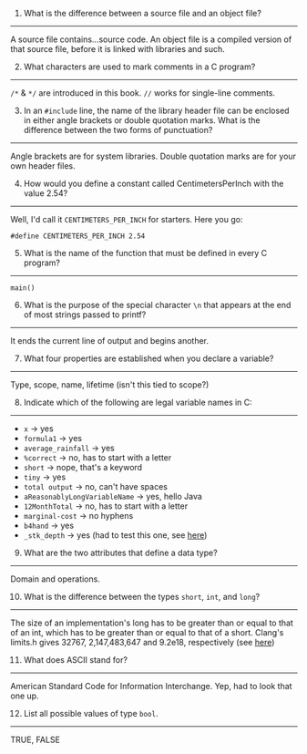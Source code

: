 1. What is the difference between a source file and an object file?
-------------------------------------------------------------------

A source file contains...source code. An object file is a compiled 
  version of that source file, before it is linked with libraries and such.

2. What characters are used to mark comments in a C program?
------------------------------------------------------------

`/*` & `*/` are introduced in this book. `//` works for single-line comments.

3. In an `#include` line, the name of the library header file can be 
  enclosed in either angle brackets or double quotation marks. What is the 
  difference between the two forms of punctuation?
-------------------------------------------------------------

Angle brackets are for system libraries. Double quotation marks are for your 
  own header files.

4. How would you define a constant called CentimetersPerInch with the value
  2.54?
-------------------------------------------------------------

Well, I'd call it `CENTIMETERS_PER_INCH` for starters. Here you go:

`#define CENTIMETERS_PER_INCH 2.54`

5. What is the name of the function that must be defined in every C 
  program?
--------------------------------------------------------------

`main()`

6. What is the purpose of the special character `\n` that appears at the end 
  of most strings passed to printf?
--------------------------------------------------------------

It ends the current line of output and begins another.

7. What four properties are established when you declare a variable?
--------------------------------------------------------------

Type, scope, name, lifetime (isn't this tied to scope?)

8. Indicate which of the following are legal variable names in C:
--------------------------------------------------------------

* `x` -> yes
* `formula1` -> yes
* `average_rainfall` -> yes
* `%correct` -> no, has to start with a letter
* `short` -> nope, that's a keyword
* `tiny` -> yes
* `total output` -> no, can't have spaces
* `aReasonablyLongVariableName` -> yes, hello Java
* `12MonthTotal` -> no, has to start with a letter
* `marginal-cost` -> no hyphens
* `b4hand` -> yes
* `_stk_depth` -> yes (had to test this one, see [here](vars.c))

9. What are the two attributes that define a data type?
------------------------------------------------------------

Domain and operations.

10. What is the difference between the types `short`, `int`, and `long`?
------------------------------------------------------------

The size of an implementation's long has to be greater than or equal to that 
  of an int, which has to be greater than or equal to that of a short. 
  Clang's limits.h gives 32767, 2,147,483,647 and 9.2e18, respectively 
  (see [here](ints.c))

11. What does ASCII stand for?
-----------------------------------------------------------

American Standard Code for Information Interchange. Yep, had to look that 
  one up.

12. List all possible values of type `bool`.
------------------------------------------------------------

TRUE, FALSE
